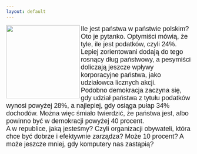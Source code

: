 ```yaml
---
layout: default
---
```

<img src="{{site.baseurl}}\articles\pictures\465.Mapa.jpg"  align="left" width="200"><!--22--><p style="margin: 0px 0px 18px; font-size: 18px; font-family: Helvetica;">
Ile jest państwa w państwie polskim? Oto je pytanko. Optymiści mówią, że tyle, ile jest podatków, czyli 24%. Lepiej zorientowani dodają do tego rosnący dług państwowy, a pesymiści doliczają jeszcze wpływy korporacyjne państwa, jako udziałowca licznych akcji.<br>Podobno demokracja zaczyna się, gdy udział państwa z tytułu podatków wynosi powyżej 28%, a najlepiej, gdy osiąga pułap 34% dochodów. Można więc śmiało twierdzić, że państwa jest, albo powinno być w demokracji powyżej 40 procent.<br>A w republice, jaką jesteśmy? Czyli organizacji obywateli, która chce być dobrze i efektywnie zarządza? Może 10 procent? A może jeszcze mniej, gdy komputery nas zastąpią?</p>